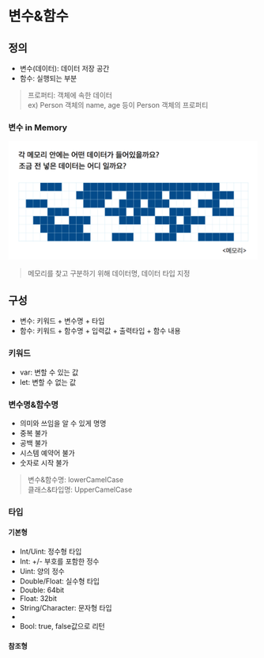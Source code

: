 # 변수&함수
## 정의
- 변수(데이터): 데이터 저장 공간
- 함수: 실행되는 부분

> 프로퍼티: 객체에 속한 데이터  
ex) Person 객체의 name, age 등이 Person 객체의 프로퍼티


### 변수 in Memory
![Alt text](./DataInMemory.png)
> 메모리를 찾고 구분하기 위해 데이터명, 데이터 타입 지정

## 구성
- 변수: 키워드 + 변수명 + 타입
- 함수: 키워드 + 함수명 + 입력값 + 출력타입 + 함수 내용

### 키워드
- var: 변할 수 있는 값
- let: 변할 수 없는 값

### 변수명&함수명
- 의미와 쓰임을 알 수 있게 명명
- 중복 불가
- 공백 불가
- 시스템 예약어 불가
- 숫자로 시작 불가

> 변수&함수명: lowerCamelCase  
> 클래스&타입명: UpperCamelCase

### 타입
#### 기본형
- Int/Uint: 정수형 타입
 - Int: +/- 부호를 포함한 정수
 - Uint: 양의 정수
- Double/Float: 실수형 타입
 - Double: 64bit
 - Float: 32bit
- String/Character: 문자형 타입
 - 
- Bool: true, false값으로 리턴

#### 참조형